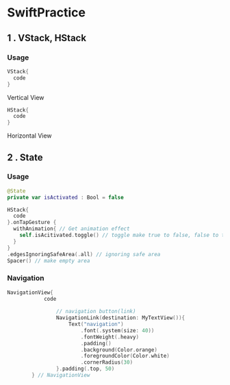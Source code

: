 # SwiftPractice
## 1 . VStack, HStack
### Usage
```swift
VStack{
  code
}
```
Vertical View
```swift
HStack{
  code
}
```
Horizontal View

## 2 . State
### Usage
```swift
@State
private var isActivated : Bool = false

HStack{
  code
}.onTapGesture {
  withAnimation{ // Get animation effect
    self.isAcitivated.toggle() // toggle make true to false, false to true
  }
}
.edgesIgnoringSafeArea(.all) // ignoring safe area 
Spacer() // make empty area
```
### Navigation
```swift
NavigationView{
            code
               
                // navigation button(link)
                NavigationLink(destination: MyTextView()){
                    Text("navigation")
                        .font(.system(size: 40))
                        .fontWeight(.heavy)
                        .padding()
                        .background(Color.orange)
                        .foregroundColor(Color.white)
                        .cornerRadius(30)
                }.padding(.top, 50)            
        } // NavigationView
```

